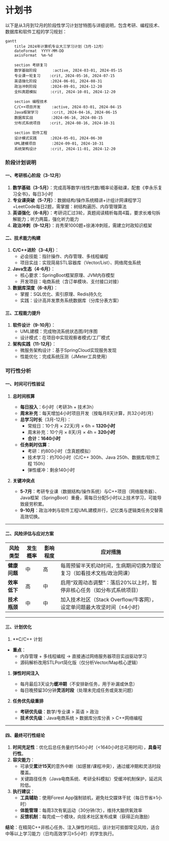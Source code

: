 # 计划书
以下是从3月到12月的阶段性学习计划甘特图与详细说明，包含考研、编程技术、数据库和软件工程的学习规划：

```mermaid
gantt
    title 2024年计算机专业大三学习计划（3月-12月）
    dateFormat  YYYY-MM-DD
    axisFormat  %m-%d

    section 考研复习
    数学基础阶段       :active, 2024-03-01, 2024-05-15
    专业课一轮复习    :crit, 2024-05-16, 2024-07-15
    英语强化阶段      :2024-06-01, 2024-08-31
    政治冲刺阶段      :2024-09-01, 2024-12-20
    全科真题模拟      :crit, 2024-10-01, 2024-12-20

    section 编程技术
    C/C++项目开发     :active, 2024-03-01, 2024-04-15
    Java框架学习      :crit, 2024-04-16, 2024-06-15
    数据库实战        :2024-06-16, 2024-08-15
    分布式系统项目    :crit, 2024-08-16, 2024-10-31

    section 软件工程
    设计模式实践      :2024-05-01, 2024-06-30
    UML建模项目       :2024-09-01, 2024-10-31
    系统架构设计      :crit, 2024-11-01, 2024-12-20
```

### 阶段计划说明

#### 一、考研核心阶段（3-12月）
1. **数学基础（3-5月）**：完成高等数学/线性代数/概率论基础课，配套《李永乐复习全书》，每日3小时
2. **专业课突破（5-7月）**：数据结构/操作系统精讲+计组计网课程学习+LeetCode每日2题，需掌握：树结构遍历、内存管理算法
3. **英语强化（6-8月）**：考研词汇过3轮，真题阅读精析每周4篇，要求长难句拆解能力；听力两篇，强化听力能力
4. **政治冲刺（9-12月）**：肖秀荣1000题+徐涛冲刺班，需建立时政知识框架

#### 二、技术能力构建
1. **C/C++进阶（3-4月）**：
   - 必会技能：指针操作、内存管理、多线程编程
   - 项目实战：实现简易STL容器库（Vector/List）、网络爬虫系统
2. **Java生态（4-6月）**：
   - 核心要求：SpringBoot框架原理、JVM内存模型
   - 开发项目：电商系统（含订单模块、支付接口对接）
3. **数据库深度（6-8月）**：
   - 掌握：SQL优化、索引原理、Redis持久化
   - 实践：设计高并发票务系统数据库（分库分表方案）

#### 三、工程能力提升
1. **软件设计（9-10月）**：
   - UML建模：完成物流系统状态图/时序图
   - 设计模式：在项目中实现观察者模式/工厂模式
2. **架构实践（11-12月）**：
   - 微服务架构设计：基于SpringCloud实现服务发现
   - 性能优化：完成系统压测（JMeter工具使用）

### 可行性分析
#### **一、时间可行性验证**
1. **总时间核算**  
   - **每日投入**：6小时（考研3h + 技术3h）  
   - **周末补充**：每天增加4小时项目开发（按每月8天计算，共32小时/月）  
   - **总学习时长**（3月-12月）：  
     - 常规日：10个月 × 22天/月 × 6h = **1320小时**  
     - 周末补充：10个月 × 8天/月 × 4h = **320小时**  
     - **合计：1640小时**  
   - **任务耗时估算**：  
     - 考研：约800小时（含真题模拟）  
     - 技术学习：约700小时（C/C++ 300h、Java 250h、数据库/软件工程 150h）  
     - 弹性缓冲：剩余140小时  

2. **关键冲突点**  
   - **5-7月**：考研专业课（数据结构/操作系统）与C++项目（网络服务器）、Java框架（SpringBoot）重叠，需每日分配5小时以上技术学习，可能导致疲劳积累。  
   - **9-10月**：政治冲刺与软件工程UML建模并行，记忆类与逻辑类任务交替需高效切换。

---

#### **二、风险评估与应对方案**
| 风险类型     | 发生概率 | 影响程度 | 应对措施                                         |
| -------- | ---- | ---- | -------------------------------------------- |
| **健康问题** | 中    | 高    | 每周预留半天机动时间，生病期间切换为理论复习（如看技术文档/政治网课）          |
| **效率低下** | 高    | 中    | 启用“双周动态调整”：落后20%以上时，暂停非核心任务（如分布式系统项目）        |
| **技术瓶颈** | 中    | 中    | 加入技术社区（Stack Overflow/牛客网），设定单问题最大攻坚时间（≤4小时） |

---

#### **三、计划优化**
1. **C/C++ 计划
- **重点**：  
     - 内存管理 + 多线程编程 → 直接通过网络服务器项目实战驱动学习  
     - 源码解析改用STLPort简化版（仅分析Vector/Map核心逻辑）  

1. **弹性时间注入**  
   - 每月最后3天设为**缓冲期**（不安排新任务，用于补漏或休息）  
   - 每日晚预留30分钟**灵活时段**（处理未完成任务或突发问题）  

2. **任务优先级重排**  
   - **考研优先级**：数学/专业课 > 英语 > 政治  
   - **技术优先级**：Java电商系统 > 数据库分库分表 > C++网络编程  

---

#### **四、最终可行性结论**
1. **时间充足性**：优化后总任务量约1540小时（<1640小时总可用时间），**具备可行性**。  
2. **容灾能力**：  
   - 可承受**累计15天**的意外中断（如感冒/课程冲突），通过缓冲期和灵活时段覆盖。  
   - 关键路径任务（Java电商系统、考研全科模拟）受缓冲机制保护，延迟风险低。  
3. **执行建议**：  
   - **工具辅助**：使用Forest App强制锁机，避免社交媒体干扰（每日节省≥1小时）  
   - **体能管理**：每周3次有氧运动（30分钟/次），维持大脑供氧效率  
   - **反馈机制**：每完成一个模块，向技术社区发布成果（获得正向激励）  

**结论**：在精简C++非核心任务、注入弹性时间后，该计划可抵御常见风险，适合中等以上学习能力（日均高效学习≥5小时）的学生执行。